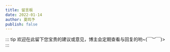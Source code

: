 ```yaml
---
title: 留言板
date: 2022-01-14
author: 夏鸣予
publish: false 
---
```


::: tip 
欢迎在此留下您宝贵的建议或意见，博主会定期查看与回复的哟~(￣︶￣)>
:::